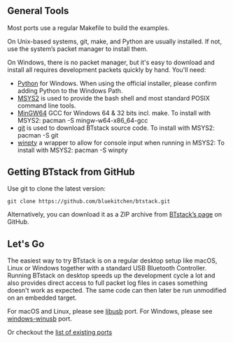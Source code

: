 #

## General Tools

Most ports use a regular Makefile to build the examples.

On Unix-based systems, git, make, and Python are usually installed. If
not, use the system’s packet manager to install them.

On Windows, there is no packet manager, but it's easy to download and install all requires development packets quickly by hand. You'll need:

- [Python](http://www.python.org/getit/) for Windows. When using the official installer, please confirm adding Python to the Windows Path.
- [MSYS2](https://msys2.github.io) is used to provide the bash shell and most standard POSIX command line tools.
- [MinGW64](https://mingw-w64.org/doku.php) GCC for Windows 64 & 32 bits incl. make. To install with MSYS2: pacman -S mingw-w64-x86_64-gcc
- [git](https://git-scm.com) is used to download BTstack source code. To install with MSYS2: pacman -S git
- [winpty](https://github.com/rprichard/winpty) a wrapper to allow for console input when running in MSYS2: To install with MSYS2: pacman -S winpty

## Getting BTstack from GitHub

Use git to clone the latest version:

    git clone https://github.com/bluekitchen/btstack.git
        
Alternatively, you can download it as a ZIP archive from
[BTstack’s page](https://github.com/bluekitchen/btstack/archive/master.zip) on
GitHub.

## Let's Go

The easiest way to try BTstack is on a regular desktop setup like macOS, Linux or Windows together with a standard USB Bluetooth Controller. Running BTstack on desktop speeds up the development cycle a lot and also provides direct access to full packet log files in cases something doesn't work as expected. The same code can then later be run unmodified on an embedded target.

For macOS and Linux, please see [libusb](../ports/existing_ports/#sec:libusbPort) port.
For Windows, please see [windows-winusb](../ports/existing_ports/#sec:windows-winusbPort) port.

Or checkout the [list of existing ports](../ports/existing_ports)

